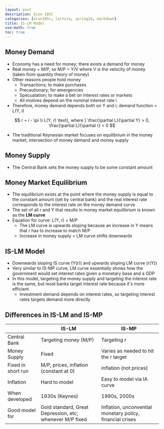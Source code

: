 ```yaml
---
layout: post
description: Econ 105C
categories: [econ105c, lecture, spring24, markdown]
title: IS-LM Model
use-math: true
toc: true
---
```


## Money Demand

- Economy has a need for money; there exists a demand for money
- Real money = M/P, so M/P = Y/V where V is the velocity of money (taken from quantity theory of money)
- Other reasons people hold money
    - Transactions; to make purchases
    - Precautionary; for emergencies
    - Specualation; to make a bet on interest rates or markets
    - All motives depend on the nominal interest rate i
- Therefore, money demand depends both on Y and i; demand function = L(Y, i)

$$
r = i - \pi \\
L(Y, r) \text{, where } \frac{\partial L}{\partial Y} > 0, \frac{\partial L}{\partial r} < 0 
$$

- The traditional Keynesian market focuses on equilibrium in the money market; intersection of money demand and money supply

## Money Supply

- The Central Bank sets the money supply to be some constant amount

## Money Market Equilibrium

- The equilibrium exists at the point where the money supply is equal to the constant amount (set by central bank) and the real interest rate corresponds to the interest rate on the money demand curve
- The set of all r and Y that results in money market equilibrium is known as the **LM curve**
- Equation for curve: L(Y, r) = M/P
    - The LM curve is upwards sloping because an increase in Y means that r has to increase to match M/P
    - Increase in money supply = LM curve shifts downwards

## IS-LM Model

- Downwards sloping IS curve (Y(r)) and upwards sloping LM curve (r(Y))
- Very similar to IS-MP curve; LM curve essentially shows how the government would set interest rates given a monetary base and a GDP
- In this model, targeting the money supply and targeting the interest rate is the same, but most banks target interest rate because it's more efficient
    - Investment demand depends on interest rates, so targeting interest rates targets demand more directly

## Differences in IS-LM and IS-MP

| | IS-LM | IS-MP |
| --- | --- | --- |
| Central Bank | Targeting money (M/P) | Targeting r |
| Money Supply | Fixed | Varies as needed to hit the r target |
| Fixed in short run | M/P, prices, inflation (constant at 0) | inflation (not prices) |
| Inflation | Hard to model | Easy to model via IA curve |
| When developed | 1930s (Keynes) | 1990s, 2000s |
| Good model for | Gold standard, Great Depression, etc; whenever M/P fixed | Inflation, unconvential monetary policy, financial crises |